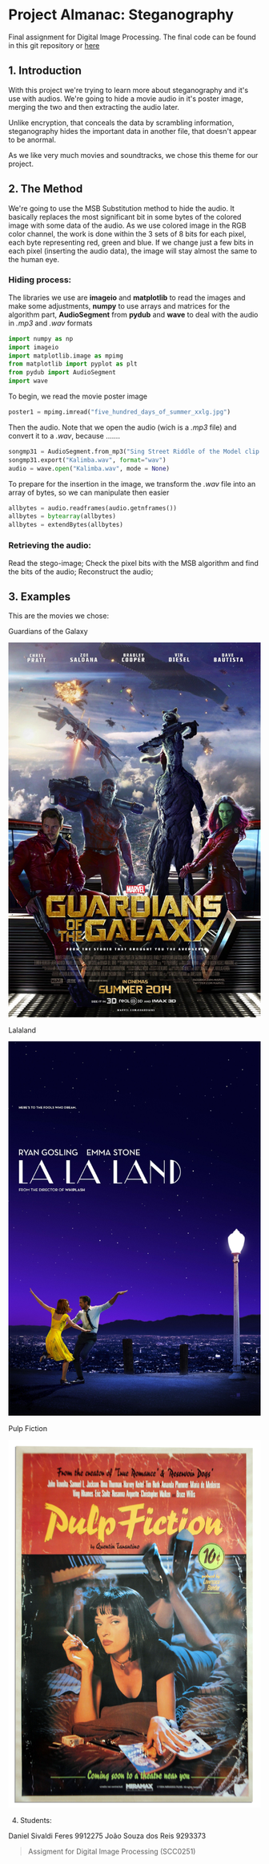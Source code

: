 # Project Almanac: Steganography

Final assignment for Digital Image Processing. The final code can be found in this git repository or [here](code.py)
## 1. Introduction

With this project we're trying to learn more about steganography and it's use with audios. We're going to hide a movie audio in it's poster image, merging the two and then extracting the audio later. 
  
Unlike encryption, that conceals the data by scrambling information, steganography hides the important data in another file, that doesn't appear to be anormal.
  
As we like very much movies and soundtracks, we chose this theme for our project.
  
## 2. The Method
 
We're going to use the MSB Substitution method to hide the audio. It basically replaces the most significant bit in some bytes of the colored image with some data of the audio. As we use colored image in the RGB color channel, the work is done within the 3 sets of 8 bits for each pixel, each byte representing red, green and blue. If we change just a few bits in each pixel (inserting the audio data), the image will stay almost the same to the human eye.
 
 
### Hiding process:
 
The libraries we use are __imageio__ and __matplotlib__ to read the images and make some adjustments, __numpy__ to use arrays and matrices for the algorithm part, __AudioSegment__ from __pydub__ and __wave__ to deal with the audio in _.mp3_ and _.wav_ formats

```python
import numpy as np
import imageio
import matplotlib.image as mpimg
from matplotlib import pyplot as plt
from pydub import AudioSegment
import wave
```

To begin, we read the movie poster image

```python
poster1 = mpimg.imread("five_hundred_days_of_summer_xxlg.jpg")
```

Then the audio. Note that we open the audio (wich is a _.mp3_ file) and convert it to a _.wav_, because .......

```python
songmp31 = AudioSegment.from_mp3("Sing Street Riddle of the Model clip - in cinemas May 20.mp3")
songmp31.export("Kalimba.wav", format="wav")
audio = wave.open("Kalimba.wav", mode = None)
```

To prepare for the insertion in the image, we transform the _.wav_ file into an array of bytes, so we can manipulate then easier

```python
allbytes = audio.readframes(audio.getnframes())
allbytes = bytearray(allbytes)
allbytes = extendBytes(allbytes)
```

### Retrieving the audio:


 Read the stego-image; 
 Check the pixel bits with the MSB algorithm and find the bits of the audio;
 Reconstruct the audio;


## 3. Examples

This are the movies we chose:

Guardians of the Galaxy

![alt text](https://github.com/danisivaldi/pdi/blob/master/guardiansofthegalaxy.jpg)

Lalaland

![alt text](https://github.com/danisivaldi/pdi/blob/master/lalaland.jpg)

Pulp Fiction

![alt text](https://github.com/danisivaldi/pdi/blob/master/pulpfiction.jpg)

4. Students:

  Daniel Sivaldi Feres 9912275
  João Souza dos Reis  9293373

> Assigment for Digital Image Processing (SCC0251)
